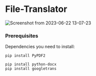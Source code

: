 # File-Translator

![Screenshot from 2023-06-22 13-07-23](https://github.com/Lawand02/File-Translator-/assets/101660711/9a355cda-619b-432a-b5ef-9bc5ac26bda5)
### Prerequisites
Dependencies you need to install:

    pip install PyPDF2
    
    pip install python-docx
    pip install googletrans

